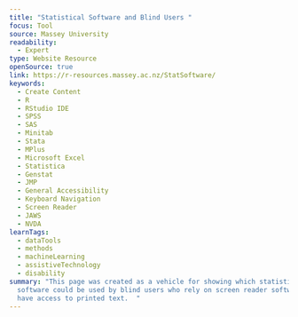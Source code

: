 ```yaml
---
title: "Statistical Software and Blind Users "
focus: Tool
source: Massey University
readability:
  - Expert
type: Website Resource
openSource: true
link: https://r-resources.massey.ac.nz/StatSoftware/
keywords:
  - Create Content
  - R
  - RStudio IDE
  - SPSS
  - SAS
  - Minitab
  - Stata
  - MPlus
  - Microsoft Excel
  - Statistica
  - Genstat
  - JMP
  - General Accessibility
  - Keyboard Navigation
  - Screen Reader
  - JAWS
  - NVDA
learnTags:
  - dataTools
  - methods
  - machineLearning
  - assistiveTechnology
  - disability
summary: "This page was created as a vehicle for showing which statistical
  software could be used by blind users who rely on screen reader software to
  have access to printed text.  "
---
```


